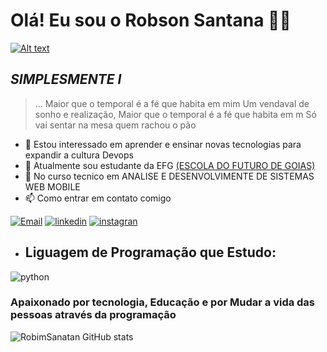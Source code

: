 # Olá! Eu sou o Robson Santana 🧑‍💻
[![Alt text](https://hnz.com.br/wp-content/uploads/2021/03/hnz-consultoria-e-treinamentos-blog-como-implementar-devops-as-24-praticas-para-a-adocao-do-devops.jpg)](https://github.com/RobimSantana)


## *SIMPLESMENTE I*

> … Maior que o temporal é a fé que habita em mim
Um vendaval de sonho e realização,
Maior que o temporal é a fé que habita em m
Só vai sentar na mesa quem rachou o pão

- 👀 Estou interessado em aprender e ensinar novas tecnologias para expandir a cultura Devops
- 🌱 Atualmente sou estudante da EFG [(ESCOLA DO FUTURO DE GOIAS)](https://efg.org.br/fale-conosco-luiz-rassi)
- 💚 No curso tecnico em ANALISE E DESENVOLVIMENTE DE SISTEMAS WEB MOBILE
- 📫 Como entrar em contato comigo 
  
[![Email](https://img.shields.io/badge/Gmail-D14836?style=for-the-badge&logo=gmail&logoColor=white)](https://mail.google.com/mail/u/1/#inbox)
[![linkedin](https://img.shields.io/badge/LinkedIn-0077B5?style=for-the-badge&logo=linkedin&logoColor=white)](https://www.linkedin.com/feed/)
[![instagran](https://img.shields.io/badge/Instagram-E4405F?style=for-the-badge&logo=instagram&logoColor=white)](https://instagram.com/robson89santana?igshid=NzZlODBkYWE4Ng==)
- ## Liguagem de Programação que Estudo:
![python](https://img.shields.io/badge/Python-3776AB?style=for-the-badge&logo=python&logoColor=white)



### **Apaixonado por tecnologia, Educação e por Mudar a vida das pessoas através da programação**



![RobimSanatan GitHub stats](https://github-readme-stats.vercel.app/api?username=RobimSantana&show_icons=true&theme=merko)

